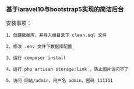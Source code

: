 ### 基于laravel10与bootstrap5实现的简洁后台

安装事项：
```
1、创建数据库，并导入根目录下 clean.sql 文件

2、修改 .env 文件下数据库配置

3、运行 composer install

4、运行 php artisan storage:link ，防止图片访问不了

5、访问 网站/admin，用户名 admin，密码 111111
```
